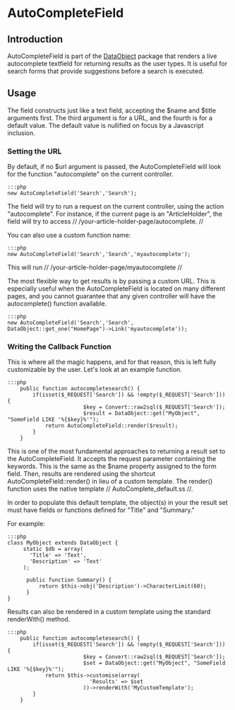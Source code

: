 # AutoCompleteField

## Introduction

AutoCompleteField is part of the [DataObject](http://api.silverstripe.org/trunk/sapphire/model/DataObject.html) package
that renders a live autocomplete textfield for returning results as the user types. It is useful for search forms that
provide suggestions before a search is executed.


## Usage

The field constructs just like a text field, accepting the $name and $title arguments first. The third argument is for a
URL, and the fourth is for a default value. The default value is nullified on focus by a Javascript inclusion.
### Setting the URL

By default, if no $url argument is passed, the AutoCompleteField will look for the function "autocomplete" on the
current controller.

	:::php
	new AutoCompleteField('Search','Search');


The field will try to run a request on the current controller, using the action "autocomplete". For instance, if the
current page is an "ArticleHolder", the field will try to access // /your-article-holder-page/autocomplete. //

You can also use a custom function name:

	:::php
	new AutoCompleteField('Search','Search','myautocomplete');


This will run // /your-article-holder-page/myautocomplete //

The most flexible way to get results is by passing a custom URL. This is especially useful when the AutoCompleteField is
located on many different pages, and you cannot guarantee that any given controller will have the autocomplete()
function available.

	:::php
	new AutoCompleteField('Search','Search', DataObject::get_one("HomePage")->Link('myautocomplete'));




### Writing the Callback Function

This is where all the magic happens, and for that reason, this is left fully customizable by the user. Let's look at an
example function.

	:::php
		public function autocompletesearch() {
			if(isset($_REQUEST['Search']) && !empty($_REQUEST['Search'])) {
	                        $key = Convert::raw2sql($_REQUEST['Search']);
	                        $result = DataObject::get("MyObject", "SomeField LIKE '%{$key}%'");
				return AutoCompleteField::render($result);
			}
		}
	


This is one of the most fundamental approaches to returning a result set to the AutoCompleteField. It accepts the
request parameter containing the keywords. This is the same as the $name property assigned to the form field. Then,
results are rendered using the shortcut AutoCompleteField::render() in lieu of a custom template. The render() function
uses the native template // AutoComplete_default.ss //. 

In order to populate this default template, the object(s) in your the result set must have fields or functions defined
for "Title" and "Summary."

For example:

	:::php
	class MyObject extends DataObject {
	     static $db = array(
	       'Title' => 'Text',
	       'Description' => 'Text'
	     );
	
	      public function Summary() {
	          return $this->obj('Description')->CharacterLimit(60);
	      }
	}
	


Results can also be rendered in a custom template using the standard renderWith() method.


	:::php
		public function autocompletesearch() {
			if(isset($_REQUEST['Search']) && !empty($_REQUEST['Search'])) {
	                        $key = Convert::raw2sql($_REQUEST['Search']);
	                        $set = DataObject::get("MyObject", "SomeField LIKE '%{$key}%'");
				return $this->customise(array(
	                          'Results' => $set
	                        ))->renderWith('MyCustomTemplate');
			}
		}
	

